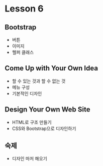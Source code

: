 # Lesson 6

## Bootstrap

- 버튼
- 이미지
- 헬퍼 클래스

## Come Up with Your Own Idea

- 할 수 있는 것과 할 수 없는 것
- 메뉴 구성
- 기본적인 디자인

## Design Your Own Web Site

- HTML로 구조 만들기
- CSS와 Bootstrap으로 디자인하기

## 숙제

- 디자인 마저 해오기
